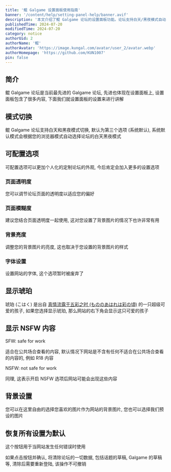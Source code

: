 ```yaml
---
title: '鲲 Galgame 设置面板使用指南'
banner: '/content/help/setting-panel-help/banner.avif'
description: '本文介绍了鲲 Galgame 论坛的设置面板功能。论坛支持白天/黑夜模式自动切换，并提供页面透明度、模糊度、背景亮度等视觉调整选项，以实现个性化体验。用户还能选择是否显示来自《真情流露于五彩之时》的角色“琥珀”。此外，可设置是否显示 NSFW 内容以适应不同环境浏览需求。背景图片可自定义或选用预设图像。如遇问题，可通过“一键恢复默认”按钮重置所有设置，但此操作不可撤销。'
publishedTime: 2024-07-20
modifiedTime: 2024-07-20
category: notice
authorUid: 2
authorName: '鲲'
authorAvatar: 'https://image.kungal.com/avatar/user_2/avatar.webp'
authorHomepage: 'https://github.com/KUN1007'
pin: false
---
```


## 简介

鲲 Galgame 论坛是当前最先进的 Galgame 论坛, 先进也体现在设置面板上, 设置面板包含了很多内容, 下面我们就设置面板的设置来进行讲解

## 模式切换

鲲 Galgame 论坛支持白天和黑夜模式切换, 默认为第三个选项 (系统默认), 系统默认模式会根据您的浏览器模式自动选择论坛的白天黑夜模式

## 可配置选项

可配置选项可以更加个人化的定制论坛的外观, 今后肯定会加入更多的设置选项

### 页面透明度

您可以调节论坛页面的透明度以适应您的偏好

### 页面模糊度

建议您结合页面透明度一起使用, 这对您设置了背景图片的情况下也许非常有用

### 背景亮度

调整您的背景图片的亮度, 这也取决于您设置的背景图片的样式

### 字体设置

设置网站的字体, 这个选项暂时被废弃了

## 显示琥珀

琥珀 (こはく) 是出自 [真情流露于五彩之时 (もののあはれは彩の頃)](https://www.kungal.com/galgame/819) 的一只超级可爱的孩子, 如果您选择显示琥珀, 那么网站的右下角会显示这只可爱的孩子

## 显示 NSFW 内容

SFW: safe for work

适合在公共场合查看的内容, 默认情况下网站是不含有任何不适合在公共场合查看的内容的, 例如 R18 内容

NSFW: not safe for work

同理, 这表示开启 NSFW 选项后网站可能会出现这些内容

## 背景设置

您可以在这里自由的选择您喜欢的图片作为网站的背景图片, 您也可以选择我们预设的图片

## 恢复所有设置为默认

这个按钮用于当网站发生任何错误时使用

如果点击按钮并确认, 将清除论坛的一切数据, 包括话题的草稿, Galgame 的草稿等, 清除后需要重新登陆, 该操作不可撤销
